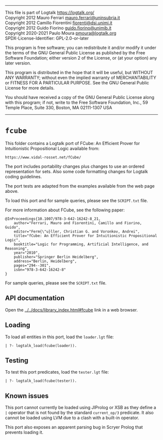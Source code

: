 ________________________________________________________________________

This file is part of Logtalk <https://logtalk.org/>  
Copyright 2012 Mauro Ferrari      <mauro.ferrari@uninsubria.it>  
Copyright 2012 Camillo Fiorentini <fiorenti@dsi.unimi.it>  
Copyright 2012 Guido Fiorino      <guido.fiorino@unimib.it>  
Copyright 2020-2021 Paulo Moura   <pmoura@logtalk.org>  
SPDX-License-Identifier: GPL-2.0-or-later

This program is free software; you can redistribute it and/or modify
it under the terms of the GNU General Public License as published by
the Free Software Foundation; either version 2 of the License, or
(at your option) any later version.

This program is distributed in the hope that it will be useful,
but WITHOUT ANY WARRANTY; without even the implied warranty of
MERCHANTABILITY or FITNESS FOR A PARTICULAR PURPOSE.  See the
GNU General Public License for more details.

You should have received a copy of the GNU General Public License
along with this program; if not, write to the Free Software
Foundation, Inc., 59 Temple Place, Suite 330, Boston, MA  02111-1307  USA
________________________________________________________________________


`fcube`
=======

This folder contains a Logtalk port of FCube: An Efficient Prover for
Intuitionistic Propositional Logic available from:

	https://www.vidal-rosset.net/fCube/

The port includes portability changes plus changes to use an ordered
representation for sets. Also some code formatting changes for Logtalk
coding guidelines.

The port tests are adapted from the examples available from the web
page above.

To load this port and for sample queries, please see the `SCRIPT.txt`
file.

For more information about FCube, see the following paper:

	@InProceedings{10.1007/978-3-642-16242-8_21,
		author="Ferrari, Mauro and Fiorentini, Camillo and Fiorino, Guido",
		editor="Ferm{\"u}ller, Christian G. and Voronkov, Andrei",
		title="fCube: An Efficient Prover for Intuitionistic Propositional Logic",
		booktitle="Logic for Programming, Artificial Intelligence, and Reasoning",
		year="2010",
		publisher="Springer Berlin Heidelberg",
		address="Berlin, Heidelberg",
		pages="294--301",
		isbn="978-3-642-16242-8"
	}

For sample queries, please see the `SCRIPT.txt` file.


API documentation
-----------------

Open the [../../docs/library_index.html#fcube](../../docs/library_index.html#fcube)
link in a web browser.


Loading
-------

To load all entities in this port, load the `loader.lgt` file:

	| ?- logtalk_load(fcube(loader)).


Testing
-------

To test this port predicates, load the `tester.lgt` file:

	| ?- logtalk_load(fcube(tester)).


Known issues
------------

This port cannot currently be loaded using JIProlog or XSB as they
define a `|` operator that is not found by the standard `current_op/3`
predicate. It also cannot be loaded using LVM due to a clash with a
built-in operator.

This port also exposes an apparent parsing bug in Scryer Prolog that
prevents loading it.
